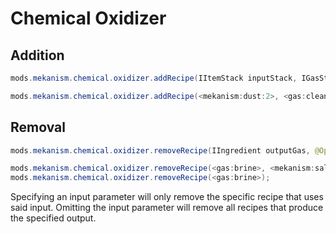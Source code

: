
# Chemical Oxidizer
Addition
------
```java
mods.mekanism.chemical.oxidizer.addRecipe(IItemStack inputStack, IGasStack outputGas)

mods.mekanism.chemical.oxidizer.addRecipe(<mekanism:dust:2>, <gas:cleanOsmium>);
```

Removal
------
```java
mods.mekanism.chemical.oxidizer.removeRecipe(IIngredient outputGas, @Optional IIngredient inputStack)

mods.mekanism.chemical.oxidizer.removeRecipe(<gas:brine>, <mekanism:salt>);
mods.mekanism.chemical.oxidizer.removeRecipe(<gas:brine>);
```
Specifying an input parameter will only remove the specific recipe that uses said input. Omitting the input parameter will remove all recipes that produce the specified output.
